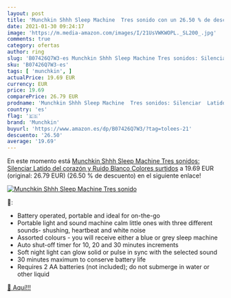 ```yaml
---
layout: post
title: 'Munchkin Shhh Sleep Machine  Tres sonido con un 26.50 % de descuento'
date: 2021-01-30 09:24:17
image: 'https://m.media-amazon.com/images/I/21UsVWKWOPL._SL200_.jpg'
comments: true
category: ofertas
author: ring
slug: 'B07426Q7W3-es Munchkin Shhh Sleep Machine Tres sonidos: Silenciar Latido...'
sku: 'B07426Q7W3-es'
tags: [ 'munchkin', ]
actualPrice: 19.69 EUR
currency: EUR
price: 19.69
comparePrice: 26.79 EUR
prodname: 'Munchkin Shhh Sleep Machine  Tres sonidos: Silenciar  Latido del corazón y Ruido Blanco  Colores surtidos'
country: 'es'
flag: '🇪🇸'
brand: 'Munchkin'
buyurl: 'https://www.amazon.es/dp/B07426Q7W3/?tag=tolees-21'
descuento: '26.50'
average: '19.69'
---
```


En este momento está [Munchkin Shhh Sleep Machine  Tres sonidos: Silenciar  Latido del corazón y Ruido Blanco  Colores surtidos](https://www.amazon.es/dp/B07426Q7W3/?tag=tolees-21) a 19.69 EUR (original: 26.79 EUR) (26.50 %  de descuento) en el siguiente enlace!

[![Munchkin Shhh Sleep Machine  Tres sonido](https://m.media-amazon.com/images/I/21UsVWKWOPL._SL200_.jpg)](https://www.amazon.es/dp/B07426Q7W3/?tag=tolees-21)

🔎:

- Battery operated, portable and ideal for on-the-go
- Portable light and sound machine calm little ones with three different sounds- shushing, heartbeat and white noise
- Assorted colours - you will receive either a blue or grey sleep machine
- Auto shut-off timer for 10, 20 and 30 minutes increments
- Soft night light can glow solid or pulse in sync with the selected sound
- 30 minutes maximum to conserve battery life
- Requires 2 AA batteries (not included); do not submerge in water or other liquid

[🛒 Aquí!!!](https://www.amazon.es/dp/B07426Q7W3/?tag=tolees-21)
